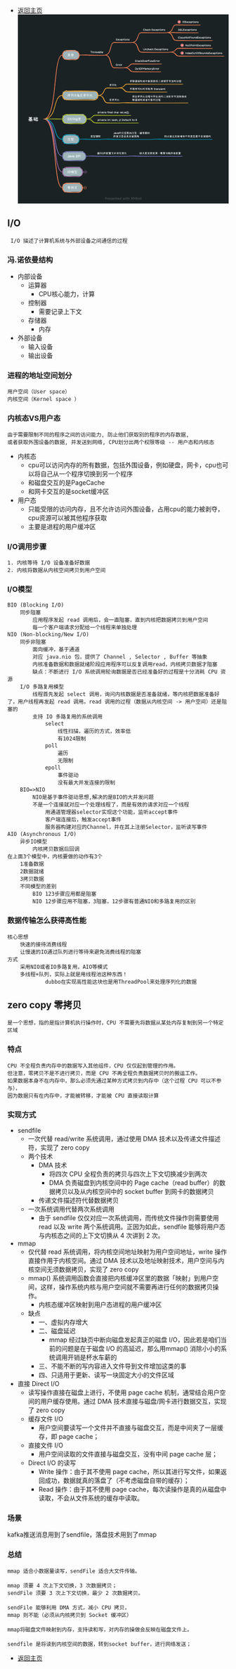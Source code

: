 * [返回主页](../../README.md)
![](../../picture/1/0基础.png)

## I/O
```text
 I/O 描述了计算机系统与外部设备之间通信的过程
```
### 冯.诺依曼结构
+ 内部设备
  + 运算器
     + CPU核心能力，计算
  + 控制器
     + 需要记录上下文
  + 存储器
     + 内存
+ 外部设备
  + 输入设备
  + 输出设备

### 进程的地址空间划分
    用户空间（User space） 
	内核空间（Kernel space ） 
### 内核态VS用户态
    由于需要限制不同的程序之间的访问能力, 防止他们获取别的程序的内存数据, 
    或者获取外围设备的数据, 并发送到网络, CPU划分出两个权限等级 -- 用户态和内核态
   + 内核态
     + cpu可以访问内存的所有数据，包括外围设备，例如硬盘，网卡，cpu也可以将自己从一个程序切换到另一个程序
     + 和磁盘交互的是PageCache
     + 和网卡交互的是socket缓冲区
   + 用户态
      + 只能受限的访问内存，且不允许访问外围设备，占用cpu的能力被剥夺，cpu资源可以被其他程序获取
      + 主要是进程的用户缓冲区
### I/O调用步骤
	1. 内核等待 I/O 设备准备好数据
	2. 内核将数据从内核空间拷贝到用户空间
### I/O模型
	BIO (Blocking I/O)
		同步阻塞
			应用程序发起 read 调用后，会一直阻塞，直到内核把数据拷贝到用户空间
			每一个客户端请求分配给一个线程来单独处理
	NIO (Non-blocking/New I/O)
		同步非阻塞
			面向缓冲，基于通道
			对应 java.nio 包，提供了 Channel , Selector , Buffer 等抽象
			内核准备数据和数据就绪阶段应用程序可以反复调用read，内核拷贝数据才阻塞
			缺点：不断进行 I/O 系统调用轮询数据是否已经准备好的过程是十分消耗 CPU 资源
		I/O 多路复用模型
			线程首先发起 select 调用，询问内核数据是否准备就绪，等内核把数据准备好了，用户线程再发起 read 调用。read 调用的过程（数据从内核空间 -> 用户空间）还是阻塞的
			支持 IO 多路复用的系统调用
				select
					线性扫描，遍历的方式，效率低
					有1024限制
				poll
					遍历
					无限制
				epoll
					事件驱动
					没有最大并发连接的限制
		BIO=>NIO
			NIO是基于事件驱动思想,解决的是BIO的大并发问题
			不是一个连接就对应一个处理线程了，而是有效的请求对应一个线程
				用通道管理器selector实现这个功能，监听accept事件
				客户端连接后，触发accept事件
				服务器构建对应的Channel，并在其上注册Selector，监听读写事件
	AIO (Asynchronous I/O)
		异步IO模型
			内核拷贝数据后回调
	在上面3个模型中，内核要做的动作有3个
		1准备数据
		2数据就绪
		3拷贝数据
		不同模型的差别
			BIO 123步骤应用都是阻塞
			NIO 12步骤应用不阻塞，3阻塞，12步骤有普通NIO和多路复用的区别

### 数据传输怎么获得高性能
	核心思想
		快速的接待消费线程
		让慢速的IO通过队列进行等待来避免消费线程的阻塞
	方式
		采用NIO或者IO多路复用，AIO等模式
		多线程+队列，实际上就是用线程池这种东西！
                dubbo在实现高性能这块也是用ThreadPool来处理序列化的数据

## zero copy 零拷贝
```
是一个思想，指的是指计算机执行操作时，CPU 不需要先将数据从某处内存复制到另一个特定区域
```
### 特点
    CPU 不全程负责内存中的数据写入其他组件，CPU 仅仅起到管理的作用。
    但注意，零拷贝不是不进行拷贝，而是 CPU 不再全程负责数据拷贝时的搬运工作。
    如果数据本身不在内存中，那么必须先通过某种方式拷贝到内存中（这个过程 CPU 可以不参与），
    因为数据只有在内存中，才能被转移，才能被 CPU 直接读取计算
### 实现方式
+ sendfile
  + 一次代替 read/write 系统调用，通过使用 DMA 技术以及传递文件描述符，实现了 zero copy
  + 两个技术
    + DMA 技术
      + 将四次 CPU 全程负责的拷贝与四次上下文切换减少到两次
      + DMA 负责磁盘到内核空间中的 Page cache（read buffer）的数据拷贝以及从内核空间中的 socket buffer 到网卡的数据拷贝
    + 传递文件描述符代替数据拷贝
  + 一次系统调用代替两次系统调用
    + 由于 sendfile 仅仅对应一次系统调用，而传统文件操作则需要使用 read 以及 write 两个系统调用。正因为如此，sendfile 能够将用户态与内核态之间的上下文切换从 4 次讲到 2 次。
+ mmap
  + 仅代替 read 系统调用，将内核空间地址映射为用户空间地址，write 操作直接作用于内核空间。通过 DMA 技术以及地址映射技术，用户空间与内核空间无须数据拷贝，实现了 zero copy
  + mmap() 系统调用函数会直接把内核缓冲区里的数据「映射」到用户空间，这样，操作系统内核与用户空间就不需要再进行任何的数据拷贝操作。
    + 内核态缓冲区映射到用户态进程的用户缓冲区
  + 缺点
    + 一、虚拟内存增大
    + 二、磁盘延迟
      + mmap 经过缺页中断向磁盘发起真正的磁盘 I/O，因此若是咱们当前的问题是在于磁盘 I/O 的高延迟，那么用mmap() 消除小小的系统调用开销是杯水车薪的
    + 三、不能不断的写内容进入文件导到文件增加这类的事
    + 四、只适用于更新、读写一块固定大小的文件区域
+ 直接 Direct I/O
  + 读写操作直接在磁盘上进行，不使用 page cache 机制，通常结合用户空间的用户缓存使用。通过 DMA 技术直接与磁盘/网卡进行数据交互，实现了 zero copy
  + 缓存文件 I/O
    + 用户空间要读写一个文件并不直接与磁盘交互，而是中间夹了一层缓存，即 page cache；
  + 直接文件 I/O
    + 用户空间读取的文件直接与磁盘交互，没有中间 page cache 层；
  + Direct I/O 的读写
    + Write 操作：由于其不使用 page cache，所以其进行写文件，如果返回成功，数据就真的落盘了（不考虑磁盘自带的缓存）；
    + Read 操作：由于其不使用 page cache，每次读操作是真的从磁盘中读取，不会从文件系统的缓存中读取。

### 场景
kafka推送消息用到了sendfile，落盘技术用到了mmap

### 总结
	mmap 适合小数据量读写，sendFile 适合大文件传输。

	mmap 须要 4 次上下文切换，3 次数据拷贝；
    sendFile 须要 3 次上下文切换，最少 2 次数据拷贝。

    sendFile 能够利用 DMA 方式，减小 CPU 拷贝，
    mmap 则不能（必须从内核拷贝到 Socket 缓冲区）

    mmap将磁盘文件映射到内存，支持读和写，对内存的操做会反映在磁盘文件上。

    sendfile 是将读到内核空间的数据，转到socket buffer，进行网络发送；

* [返回主页](../../README.md)